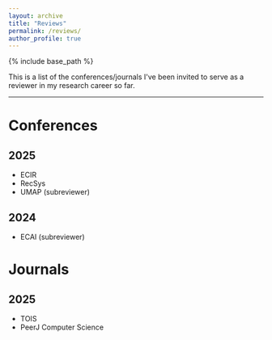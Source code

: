 ```yaml
---
layout: archive
title: "Reviews"
permalink: /reviews/
author_profile: true
---
```

{% include base_path %}

This is a list of the conferences/journals I've been invited to serve as a reviewer in my research career so far.

---
# Conferences

## 2025
* ECIR
* RecSys
* UMAP (subreviewer)

## 2024
* ECAI (subreviewer)

# Journals
## 2025

* TOIS
* PeerJ Computer Science